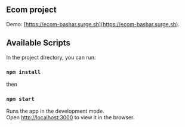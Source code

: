 ## Ecom project

Demo: [https://ecom-bashar.surge.sh](https://ecom-bashar.surge.sh).

## Available Scripts

In the project directory, you can run:

### `npm install`

then

### `npm start`

Runs the app in the development mode.\
Open [http://localhost:3000](http://localhost:3000) to view it in the browser.


